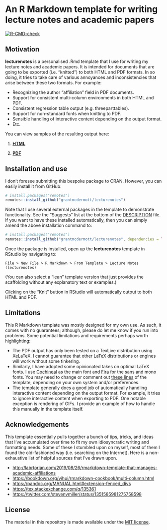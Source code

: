 
<!-- README.md is generated from README.Rmd. Please edit that file -->

# An R Markdown template for writing lecture notes and academic papers

<!-- badges: start -->

[![R-CMD-check](https://github.com/grantmcdermott/lecturenotes/workflows/R-CMD-check/badge.svg)](https://github.com/grantmcdermott/lecturenotes/actions)
<!-- badges: end -->

## Motivation

**lecturenotes** is a personalised .Rmd template that I use for writing
my lecture notes and academic papers. It is intended for documents that
are going to be exported (i.e. “knitted”) to both HTML and PDF formats.
In so doing, it tries to take care of various annoyances and
inconsistencies that arise between these two formats. For example:

-   Recognizing the author “affiliation” field in PDF documents.
-   Support for consistent multi-column environments in both HTML and
    PDF.
-   Consistent regression table output (e.g. threeparttables).
-   Support for non-standard fonts when knitting to PDF.
-   Sensible handling of interactive content depending on the output
    format.
-   Etc.

You can view samples of the resulting output here:

1.  [**HTML**](docs/lecturenotes/lecturenotes.html)

2.  [**PDF**](docs/lecturenotes/lecturenotes.pdf)

## Installation and use

I don’t foresee submitting this bespoke package to CRAN. However, you
can easily install it from GitHub:

``` r
# install.packages("remotes")
remotes::install_github("grantmcdermott/lecturenotes")
```

Note that I use several external packages in the template to demonstrate
functionality. See the “Suggests” list at the bottom of the
[DESCRIPTION](https://github.com/grantmcdermott/lecturenotes/blob/master/DESCRIPTION)
file. If you want to have these installed automatically, then you can
simply amend the above installation command to:

``` r
# install.packages("remotes")
remotes::install_github("grantmcdermott/lecturenotes", dependencies = TRUE)
```

Once the package is installed, open up the **lecturenotes** template in
RStudio by navigating to:

    File > New File > R Markdown > From Template > Lecture Notes (lecturenotes)

(You can also select a “lean” template version that just provides the
scaffolding without any explanatory text or examples.)

Clicking on the “Knit” button in RStudio will automatically output to
both HTML and PDF.

## Limitations

This R Markdown template was mostly designed for my own use. As such, it
comes with no guarantees; although, please do let me know if you run
into problems. Some potential limitations and requirements perhaps worth
highlighting:

-   The PDF output has only been tested on a TexLive distribution using
    XeLaTeX. I cannot guarantee that other LaTeX distributions or
    engines will work without some tinkering.
-   Similarly, I have adopted some opinionated takes on optimal LaTeX
    fonts. I use
    [Cochineal](https://www.ctan.org/tex-archive/fonts/cochineal) as the
    main font and [Fira](https://www.ctan.org/tex-archive/fonts/fira)
    for the sans and mono fonts. You may need to change or comment out
    [these
    lines](https://github.com/grantmcdermott/lecturenotes/blob/master/inst/rmarkdown/templates/template-name/skeleton/skeleton.Rmd#L33-L35)
    of the template, depending on your own system and/or preferences.
-   The template generally does a good job of automatically handling
    interactive content depending on the output format. For example, it
    tries to ignore interactive content when exporting to PDF. One
    notable exception is rendering of GIFs. I provide an example of how
    to handle this manually in the template itself.

## Acknowledgements

This template essentially pulls together a bunch of tips, tricks, and
ideas that I’ve accumulated over time to fit my own idiosyncratic
writing and formatting needs. Some of these I stumbled upon on myself,
most of them I found the old-fashioned way (i.e. searching on the
Internet). Here is a non-exhaustive list of helpful sources that I’ve
drawn upon.

-   <http://labrtorian.com/2019/08/26/rmarkdown-template-that-manages-academic-affiliations>
-   <https://bookdown.org/yihui/rmarkdown-cookbook/multi-column.html>
-   <https://pandoc.org/MANUAL.html#extension-fenced_divs>
-   <https://tex.stackexchange.com/q/135361>
-   <https://twitter.com/stevenvmiller/status/1351585981275758598>

## License

The material in this repository is made available under the [MIT
license](http://opensource.org/licenses/mit-license.php).
